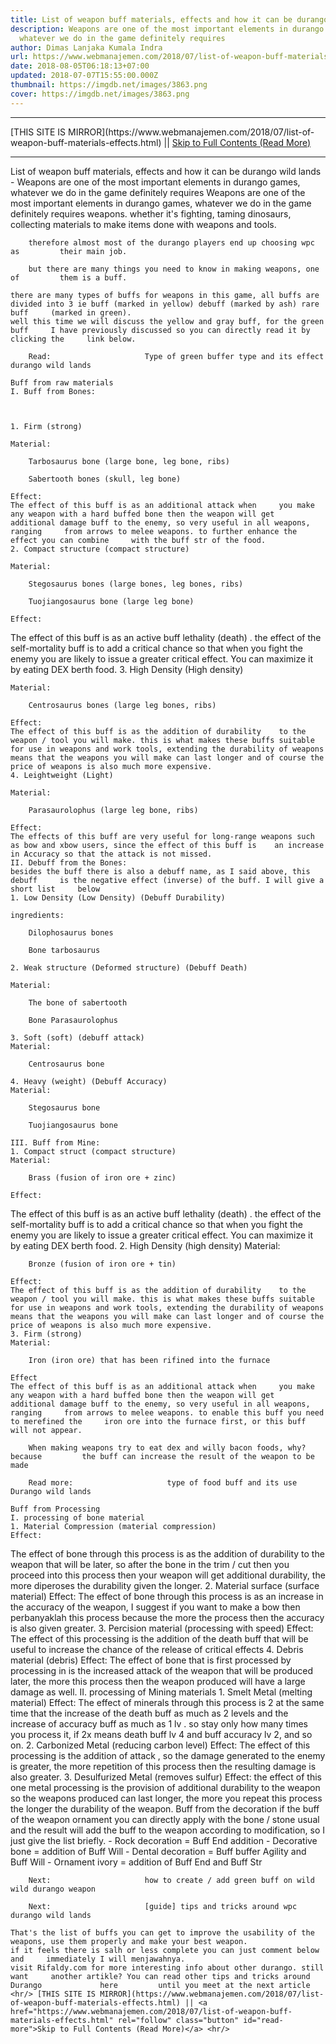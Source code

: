 ```yaml
---
title: List of weapon buff materials, effects and how it can be durango wild lands
description: Weapons are one of the most important elements in durango games,
  whatever we do in the game definitely requires
author: Dimas Lanjaka Kumala Indra
url: https://www.webmanajemen.com/2018/07/list-of-weapon-buff-materials-effects.html
date: 2018-08-05T06:18:13+07:00
updated: 2018-07-07T15:55:00.000Z
thumbnail: https://imgdb.net/images/3863.png
cover: https://imgdb.net/images/3863.png
---
```


<hr/> [THIS SITE IS MIRROR](https://www.webmanajemen.com/2018/07/list-of-weapon-buff-materials-effects.html) || <a href="https://www.webmanajemen.com/2018/07/list-of-weapon-buff-materials-effects.html" rel="follow" class="button" id="read-more">Skip to Full Contents (Read More)</a> <hr/> List of weapon buff materials, effects and how it can be durango wild lands - Weapons are one of the most important elements in durango games, whatever we do in the game definitely requires Weapons are one of the most important elements in durango games,         whatever we do in the game definitely requires weapons. whether it's         fighting, taming dinosaurs, collecting materials to make items done         with weapons and tools.     
    
        therefore almost most of the durango players end up choosing wpc as         their main job.     
    
        but there are many things you need to know in making weapons, one of         them is a buff.     

    there are many types of buffs for weapons in this game, all buffs are     divided into 3 ie buff (marked in yellow) debuff (marked by ash) rare buff     (marked in green). 
    well this time we will discuss the yellow and gray buff, for the green buff     I have previously discussed so you can directly read it by clicking the     link below. 
    
        Read:                     Type of green buffer type and its effect durango wild lands             
 
    Buff from raw materials 
    I. Buff from Bones: 
    
    

    1. Firm (strong) 
    
    Material: 
    
        Tarbosaurus bone (large bone, leg bone, ribs)     
    
        Sabertooth bones (skull, leg bone)     

    Effect: 
    The effect of this buff is as an additional attack when     you make any weapon with a hard buffed bone then the weapon will get     additional damage buff to the enemy, so very useful in all weapons, ranging     from arrows to melee weapons. to further enhance the effect you can combine     with the buff str of the food. 
    2. Compact structure (compact structure) 
    
    Material: 
    
        Stegosaurus bones (large bones, leg bones, ribs)     
    
        Tuojiangosaurus bone (large leg bone)     

    Effect: 
The effect of this buff is as an    active buff lethality (death) . the effect of the     self-mortality buff is to add a critical chance so that when you fight the     enemy you are likely to issue a greater critical effect. You can maximize     it by eating DEX berth food. 
    3. High Density (High density) 
    
    Material: 
    
        Centrosaurus bones (large leg bones, ribs)     

    Effect: 
    The effect of this buff is as the addition of durability    to the weapon / tool you will make. this is what makes these buffs suitable     for use in weapons and work tools, extending the durability of weapons     means that the weapons you will make can last longer and of course the     price of weapons is also much more expensive. 
    4. Leightweight (Light) 
    
    Material: 
    
        Parasaurolophus (large leg bone, ribs)     

    Effect: 
    The effects of this buff are very useful for long-range weapons such as bow and xbow users, since the effect of this buff is    an increase in Accuracy so that the attack is not missed. 
    II. Debuff from the Bones: 
    besides the buff there is also a debuff name, as I said above, this debuff     is the negative effect (inverse) of the buff. I will give a short list     below 
    1. Low Density (Low Density) (Debuff Durability) 
    
    ingredients: 
    
        Dilophosaurus bones     
    
        Bone tarbosaurus     

    2. Weak structure (Deformed structure) (Debuff Death) 
    
    Material: 
    
        The bone of sabertooth     
    
        Bone Parasaurolophus     

    3. Soft (soft) (debuff attack) 
    Material: 
    
        Centrosaurus bone     

    4. Heavy (weight) (Debuff Accuracy) 
    Material: 
    
        Stegosaurus bone     
    
        Tuojiangosaurus bone     

    III. Buff from Mine: 
    1. Compact struct (compact structure) 
    Material: 
    
        Brass (fusion of iron ore + zinc)     

    Effect: 
The effect of this buff is as an    active buff lethality (death) . the effect of the     self-mortality buff is to add a critical chance so that when you fight the     enemy you are likely to issue a greater critical effect. You can maximize     it by eating DEX berth food. 
    2. High Density (high density) 
    Material: 
    
        Bronze (fusion of iron ore + tin)     

    Effect: 
    The effect of this buff is as the addition of durability    to the weapon / tool you will make. this is what makes these buffs suitable     for use in weapons and work tools, extending the durability of weapons     means that the weapons you will make can last longer and of course the     price of weapons is also much more expensive. 
    3. Firm (strong) 
    Material: 
    
        Iron (iron ore) that has been rifined into the furnace     

    Effect 
    The effect of this buff is as an additional attack when     you make any weapon with a hard buffed bone then the weapon will get     additional damage buff to the enemy, so very useful in all weapons, ranging     from arrows to melee weapons. to enable this buff you need to merefined the     iron ore into the furnace first, or this buff will not appear. 
    
        When making weapons try to eat dex and willy bacon foods, why? because         the buff can increase the result of the weapon to be made     
    
        Read more:                     type of food buff and its use Durango wild lands             

    Buff from Processing 
    I. processing of bone material 
    1. Material Compression (material compression) 
    Effect: 
The effect of bone through this process is as the    addition of durability to the weapon that will be later,     so after the bone in the trim / cut then you proceed into this process then     your weapon will get additional durability, the more diperoses the     durability given the longer. 
    2. Material surface (surface material) 
    Effect: 
The effect of bone through this process is as    an increase in the accuracy of the weapon, I suggest if     you want to make a bow then perbanyaklah this process because the more the     process then the accuracy is also given greater. 
    3. Percision material (processing with speed) 
    Effect: 
    The effect of this processing is the addition of the death buff that will     be useful to increase the chance of the release of critical effects 
    4. Debris material (debris) 
    Effect: 
    The effect of bone that is first processed by processing in is the     increased attack of the weapon that will be produced later, the more this     process then the weapon produced will have a large damage as well. 
    II. processing of Mining materials 
    1. Smelt Metal (melting material) 
    Effect: 
    The effect of minerals through this process is 2 at the same time that the             increase of the death buff as much as 2 levels and the increase of         accuracy buff as much as 1 lv         . so stay only how many times you process it, if 2x means death buff lv 4     and buff accuracy lv 2, and so on. 
    2. Carbonized Metal (reducing carbon level) 
    Effect: 
    The effect of this processing is the addition of attack ,     so the damage generated to the enemy is greater, the more repetition of     this process then the resulting damage is also greater. 
    3. Desulfurized Metal (removes sulfur) 
    Effect: 
the effect of this one metal processing is the    provision of additional durability to the weapon so the     weapons produced can last longer, the more you repeat this process the     longer the durability of the weapon. 
    Buff from the decoration 
    if the buff of the weapon ornament you can directly apply with the bone /     stone usual and the result will add the buff to the weapon according to     modification, so I just give the list briefly. 
    - Rock decoration = Buff End addition 
    - Decorative bone = addition of Buff Will 
    - Dental decoration = Buff buffer Agility and Buff Will 
    - Ornament ivory = addition of Buff End and Buff Str 
    
        Next:                     how to create / add green buff on wild wild durango weapon             
    
        Next:                     [guide] tips and tricks around wpc durango wild lands             

    That's the list of buffs you can get to improve the usability of the     weapons, use them properly and make your best weapon. 
    if it feels there is salh or less complete you can just comment below and     immediately I will menjawahnya. 
    visit Rifaldy.com for more interesting info about other durango. still want     another artikle? You can read other tips and tricks around Durango             here         until you meet at the next article <hr/> [THIS SITE IS MIRROR](https://www.webmanajemen.com/2018/07/list-of-weapon-buff-materials-effects.html) || <a href="https://www.webmanajemen.com/2018/07/list-of-weapon-buff-materials-effects.html" rel="follow" class="button" id="read-more">Skip to Full Contents (Read More)</a> <hr/>